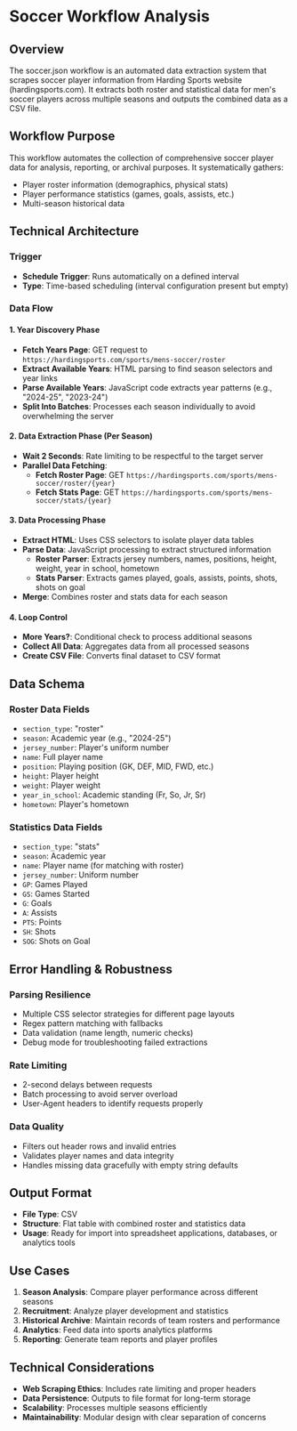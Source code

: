 # Soccer Workflow Analysis

## Overview
The soccer.json workflow is an automated data extraction system that scrapes soccer player information from Harding Sports website (hardingsports.com). It extracts both roster and statistical data for men's soccer players across multiple seasons and outputs the combined data as a CSV file.

## Workflow Purpose
This workflow automates the collection of comprehensive soccer player data for analysis, reporting, or archival purposes. It systematically gathers:
- Player roster information (demographics, physical stats)
- Player performance statistics (games, goals, assists, etc.)
- Multi-season historical data

## Technical Architecture

### Trigger
- **Schedule Trigger**: Runs automatically on a defined interval
- **Type**: Time-based scheduling (interval configuration present but empty)

### Data Flow

#### 1. Year Discovery Phase
- **Fetch Years Page**: GET request to `https://hardingsports.com/sports/mens-soccer/roster`
- **Extract Available Years**: HTML parsing to find season selectors and year links
- **Parse Available Years**: JavaScript code extracts year patterns (e.g., "2024-25", "2023-24")
- **Split Into Batches**: Processes each season individually to avoid overwhelming the server

#### 2. Data Extraction Phase (Per Season)
- **Wait 2 Seconds**: Rate limiting to be respectful to the target server
- **Parallel Data Fetching**:
  - **Fetch Roster Page**: GET `https://hardingsports.com/sports/mens-soccer/roster/{year}`
  - **Fetch Stats Page**: GET `https://hardingsports.com/sports/mens-soccer/stats/{year}`

#### 3. Data Processing Phase
- **Extract HTML**: Uses CSS selectors to isolate player data tables
- **Parse Data**: JavaScript processing to extract structured information
  - **Roster Parser**: Extracts jersey numbers, names, positions, height, weight, year in school, hometown
  - **Stats Parser**: Extracts games played, goals, assists, points, shots, shots on goal
- **Merge**: Combines roster and stats data for each season

#### 4. Loop Control
- **More Years?**: Conditional check to process additional seasons
- **Collect All Data**: Aggregates data from all processed seasons
- **Create CSV File**: Converts final dataset to CSV format

## Data Schema

### Roster Data Fields
- `section_type`: "roster"
- `season`: Academic year (e.g., "2024-25")
- `jersey_number`: Player's uniform number
- `name`: Full player name
- `position`: Playing position (GK, DEF, MID, FWD, etc.)
- `height`: Player height
- `weight`: Player weight
- `year_in_school`: Academic standing (Fr, So, Jr, Sr)
- `hometown`: Player's hometown

### Statistics Data Fields
- `section_type`: "stats"
- `season`: Academic year
- `name`: Player name (for matching with roster)
- `jersey_number`: Uniform number
- `GP`: Games Played
- `GS`: Games Started
- `G`: Goals
- `A`: Assists
- `PTS`: Points
- `SH`: Shots
- `SOG`: Shots on Goal

## Error Handling & Robustness

### Parsing Resilience
- Multiple CSS selector strategies for different page layouts
- Regex pattern matching with fallbacks
- Data validation (name length, numeric checks)
- Debug mode for troubleshooting failed extractions

### Rate Limiting
- 2-second delays between requests
- Batch processing to avoid server overload
- User-Agent headers to identify requests properly

### Data Quality
- Filters out header rows and invalid entries
- Validates player names and data integrity
- Handles missing data gracefully with empty string defaults

## Output Format
- **File Type**: CSV
- **Structure**: Flat table with combined roster and statistics data
- **Usage**: Ready for import into spreadsheet applications, databases, or analytics tools

## Use Cases
1. **Season Analysis**: Compare player performance across different seasons
2. **Recruitment**: Analyze player development and statistics
3. **Historical Archive**: Maintain records of team rosters and performance
4. **Analytics**: Feed data into sports analytics platforms
5. **Reporting**: Generate team reports and player profiles

## Technical Considerations
- **Web Scraping Ethics**: Includes rate limiting and proper headers
- **Data Persistence**: Outputs to file format for long-term storage
- **Scalability**: Processes multiple seasons efficiently
- **Maintainability**: Modular design with clear separation of concerns